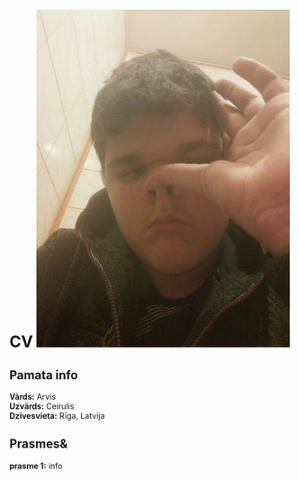 # **CV** ![alt text](Renart.jpg) 
## **Pamata info**
**Vārds:** Arvis    
**Uzvārds:** Ceirulis  
**Dzīvesvieta:** Rīga, Latvija  
## **Prasmes&**
**prasme 1:** info  

